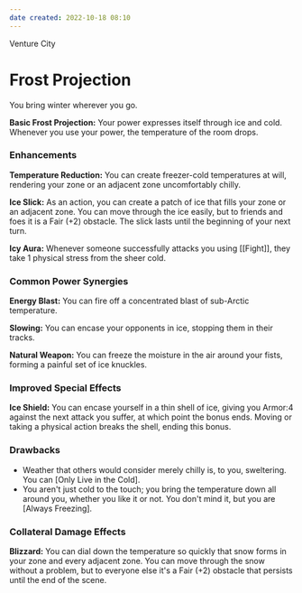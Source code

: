 ```yaml
---
date created: 2022-10-18 08:10
---
```


Venture City

# Frost Projection

You bring winter wherever you go.

**Basic Frost Projection:** Your power expresses itself through ice and cold. Whenever you use your power, the temperature of the room drops.

### Enhancements

**Temperature Reduction:** You can create freezer-cold temperatures at will, rendering your zone or an adjacent zone uncomfortably chilly.

**Ice Slick:** As an action, you can create a patch of ice that fills your zone or an adjacent zone. You can move through the ice easily, but to friends and foes it is a Fair (+2) obstacle. The slick lasts until the beginning of your next turn.

**Icy Aura:** Whenever someone successfully attacks you using [[Fight]], they take 1 physical stress from the sheer cold.

### Common Power Synergies

**Energy Blast:** You can fire off a concentrated blast of sub-Arctic temperature.

**Slowing:** You can encase your opponents in ice, stopping them in their tracks.

**Natural Weapon:** You can freeze the moisture in the air around your fists, forming a painful set of ice knuckles.

### Improved Special Effects

**Ice Shield:** You can encase yourself in a thin shell of ice, giving you Armor:4 against the next attack you suffer, at which point the bonus ends. Moving or taking a physical action breaks the shell, ending this bonus.

### Drawbacks

- Weather that others would consider merely chilly is, to you, sweltering. You can [Only Live in the Cold].
- You aren't just cold to the touch; you bring the temperature down all around you, whether you like it or not. You don't mind it, but
  you are [Always Freezing].

### Collateral Damage Effects

**Blizzard:** You can dial down the temperature so quickly that snow forms in your zone and every adjacent zone. You can move through the snow without a problem, but to everyone else it's a Fair (+2) obstacle that persists until the end of the scene.

